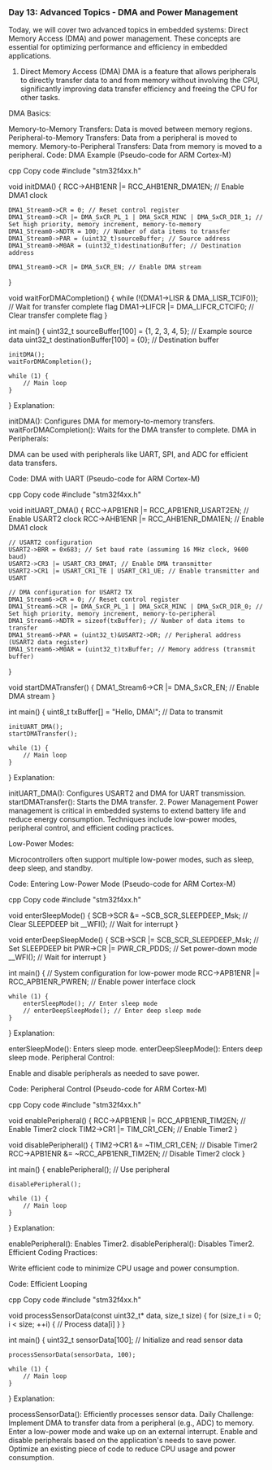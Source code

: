 ### Day 13: Advanced Topics - DMA and Power Management
Today, we will cover two advanced topics in embedded systems: Direct Memory Access (DMA) and power management. These concepts are essential for optimizing performance and efficiency in embedded applications.

1. Direct Memory Access (DMA)
DMA is a feature that allows peripherals to directly transfer data to and from memory without involving the CPU, significantly improving data transfer efficiency and freeing the CPU for other tasks.

DMA Basics:

Memory-to-Memory Transfers: Data is moved between memory regions.
Peripheral-to-Memory Transfers: Data from a peripheral is moved to memory.
Memory-to-Peripheral Transfers: Data from memory is moved to a peripheral.
Code: DMA Example (Pseudo-code for ARM Cortex-M)

cpp
Copy code
#include "stm32f4xx.h"

void initDMA() {
    RCC->AHB1ENR |= RCC_AHB1ENR_DMA1EN; // Enable DMA1 clock

    DMA1_Stream0->CR = 0; // Reset control register
    DMA1_Stream0->CR |= DMA_SxCR_PL_1 | DMA_SxCR_MINC | DMA_SxCR_DIR_1; // Set high priority, memory increment, memory-to-memory
    DMA1_Stream0->NDTR = 100; // Number of data items to transfer
    DMA1_Stream0->PAR = (uint32_t)sourceBuffer; // Source address
    DMA1_Stream0->M0AR = (uint32_t)destinationBuffer; // Destination address

    DMA1_Stream0->CR |= DMA_SxCR_EN; // Enable DMA stream
}

void waitForDMACompletion() {
    while (!(DMA1->LISR & DMA_LISR_TCIF0)); // Wait for transfer complete flag
    DMA1->LIFCR |= DMA_LIFCR_CTCIF0; // Clear transfer complete flag
}

int main() {
    uint32_t sourceBuffer[100] = {1, 2, 3, 4, 5}; // Example source data
    uint32_t destinationBuffer[100] = {0}; // Destination buffer

    initDMA();
    waitForDMACompletion();

    while (1) {
        // Main loop
    }
}
Explanation:

initDMA(): Configures DMA for memory-to-memory transfers.
waitForDMACompletion(): Waits for the DMA transfer to complete.
DMA in Peripherals:

DMA can be used with peripherals like UART, SPI, and ADC for efficient data transfers.

Code: DMA with UART (Pseudo-code for ARM Cortex-M)

cpp
Copy code
#include "stm32f4xx.h"

void initUART_DMA() {
    RCC->APB1ENR |= RCC_APB1ENR_USART2EN; // Enable USART2 clock
    RCC->AHB1ENR |= RCC_AHB1ENR_DMA1EN; // Enable DMA1 clock

    // USART2 configuration
    USART2->BRR = 0x683; // Set baud rate (assuming 16 MHz clock, 9600 baud)
    USART2->CR3 |= USART_CR3_DMAT; // Enable DMA transmitter
    USART2->CR1 |= USART_CR1_TE | USART_CR1_UE; // Enable transmitter and USART

    // DMA configuration for USART2 TX
    DMA1_Stream6->CR = 0; // Reset control register
    DMA1_Stream6->CR |= DMA_SxCR_PL_1 | DMA_SxCR_MINC | DMA_SxCR_DIR_0; // Set high priority, memory increment, memory-to-peripheral
    DMA1_Stream6->NDTR = sizeof(txBuffer); // Number of data items to transfer
    DMA1_Stream6->PAR = (uint32_t)&USART2->DR; // Peripheral address (USART2 data register)
    DMA1_Stream6->M0AR = (uint32_t)txBuffer; // Memory address (transmit buffer)
}

void startDMATransfer() {
    DMA1_Stream6->CR |= DMA_SxCR_EN; // Enable DMA stream
}

int main() {
    uint8_t txBuffer[] = "Hello, DMA!"; // Data to transmit

    initUART_DMA();
    startDMATransfer();

    while (1) {
        // Main loop
    }
}
Explanation:

initUART_DMA(): Configures USART2 and DMA for UART transmission.
startDMATransfer(): Starts the DMA transfer.
2. Power Management
Power management is critical in embedded systems to extend battery life and reduce energy consumption. Techniques include low-power modes, peripheral control, and efficient coding practices.

Low-Power Modes:

Microcontrollers often support multiple low-power modes, such as sleep, deep sleep, and standby.

Code: Entering Low-Power Mode (Pseudo-code for ARM Cortex-M)

cpp
Copy code
#include "stm32f4xx.h"

void enterSleepMode() {
    SCB->SCR &= ~SCB_SCR_SLEEPDEEP_Msk; // Clear SLEEPDEEP bit
    __WFI(); // Wait for interrupt
}

void enterDeepSleepMode() {
    SCB->SCR |= SCB_SCR_SLEEPDEEP_Msk; // Set SLEEPDEEP bit
    PWR->CR |= PWR_CR_PDDS; // Set power-down mode
    __WFI(); // Wait for interrupt
}

int main() {
    // System configuration for low-power mode
    RCC->APB1ENR |= RCC_APB1ENR_PWREN; // Enable power interface clock

    while (1) {
        enterSleepMode(); // Enter sleep mode
        // enterDeepSleepMode(); // Enter deep sleep mode
    }
}
Explanation:

enterSleepMode(): Enters sleep mode.
enterDeepSleepMode(): Enters deep sleep mode.
Peripheral Control:

Enable and disable peripherals as needed to save power.

Code: Peripheral Control (Pseudo-code for ARM Cortex-M)

cpp
Copy code
#include "stm32f4xx.h"

void enablePeripheral() {
    RCC->APB1ENR |= RCC_APB1ENR_TIM2EN; // Enable Timer2 clock
    TIM2->CR1 |= TIM_CR1_CEN; // Enable Timer2
}

void disablePeripheral() {
    TIM2->CR1 &= ~TIM_CR1_CEN; // Disable Timer2
    RCC->APB1ENR &= ~RCC_APB1ENR_TIM2EN; // Disable Timer2 clock
}

int main() {
    enablePeripheral();
    // Use peripheral

    disablePeripheral();

    while (1) {
        // Main loop
    }
}
Explanation:

enablePeripheral(): Enables Timer2.
disablePeripheral(): Disables Timer2.
Efficient Coding Practices:

Write efficient code to minimize CPU usage and power consumption.

Code: Efficient Looping

cpp
Copy code
#include "stm32f4xx.h"

void processSensorData(const uint32_t* data, size_t size) {
    for (size_t i = 0; i < size; ++i) {
        // Process data[i]
    }
}

int main() {
    uint32_t sensorData[100];
    // Initialize and read sensor data

    processSensorData(sensorData, 100);

    while (1) {
        // Main loop
    }
}
Explanation:

processSensorData(): Efficiently processes sensor data.
Daily Challenge:
Implement DMA to transfer data from a peripheral (e.g., ADC) to memory.
Enter a low-power mode and wake up on an external interrupt.
Enable and disable peripherals based on the application's needs to save power.
Optimize an existing piece of code to reduce CPU usage and power consumption.